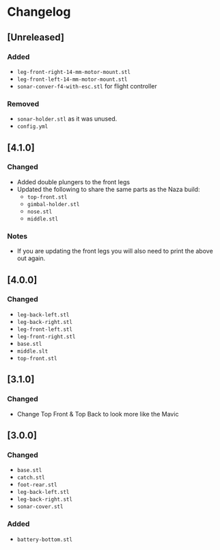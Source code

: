 # Changelog

## [Unreleased]
### Added 
- `leg-front-right-14-mm-motor-mount.stl`
- `leg-front-left-14-mm-motor-mount.stl`
- `sonar-conver-f4-with-esc.stl` for flight controller

### Removed
- `sonar-holder.stl` as it was unused.
- `config.yml`


## [4.1.0]
### Changed
- Added double plungers to the front legs
- Updated the following to share the same parts as the Naza build: 
	- `top-front.stl`
	- `gimbal-holder.stl`
	- `nose.stl`
	- `middle.stl`

### Notes
- If you are updating the front legs you will also need to print the above out again.


## [4.0.0]
### Changed
- `leg-back-left.stl`
- `leg-back-right.stl`
- `leg-front-left.stl`
- `leg-front-right.stl`
- `base.stl`
- `middle.slt`
- `top-front.stl`


## [3.1.0]
### Changed
- Change Top Front & Top Back to look more like the Mavic

## [3.0.0]
### Changed
- `base.stl`
- `catch.stl`
- `foot-rear.stl`
- `leg-back-left.stl`
- `leg-back-right.stl`
- `sonar-cover.stl`

### Added
- `battery-bottom.stl`